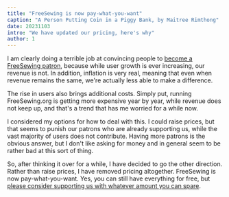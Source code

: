 ```yaml
---
title: "FreeSewing is now pay-what-you-want"
caption: "A Person Putting Coin in a Piggy Bank, by Maitree Rimthong"
date: 20231103
intro: "We have updated our pricing, here's why"
author: 1
---
```


I am clearly doing a terrible job at convincing people to [become a FreeSewing patron](/patrons/join), because while user growth is ever increasing, our revenue is not. In addition, inflation is very real, meaning that even when revenue remains the same, we're actually less able to make a difference.

The rise in users also brings additional costs. Simply put, running FreeSewing.org is getting more expensive year by year, while revenue does not keep up, and that's a trend that has me worried for a while now.

I considered my options for how to deal with this. I could raise prices, but that seems to punish our patrons who are already supporting us, while the vast majority of users does not contribute.
Having more patrons is the obvious answer, but I don't like asking for money and in general seem to be rather bad at this sort of thing.

So, after thinking it over for a while, I have decided to go the other direction. Rather than raise prices, I have removed pricing altogether. FreeSewing is now pay-what-you-want. Yes, you can still have everything for free, but [please consider supporting us with whatever amount you can spare](/patrons/join). 


